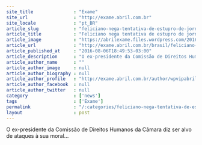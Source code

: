 ```yaml
---
site_title               : "Exame"
site_url                 : "http://exame.abril.com.br"
site_locale              : "pt_BR"
article_slug             : "feliciano-nega-tentativa-de-estupro-de-jornalista"
article_title            : "Feliciano nega tentativa de estupro de jornalista"
article_image            : "https://abrilexame.files.wordpress.com/2016/09/size_960_16_9_feliciano3.jpg?quality=70&strip=all&w=960"
article_url              : "http://exame.abril.com.br/brasil/feliciano-nega-tentativa-de-estupro-de-jornalista/"
article_published_at     : "2016-08-06T18:49:53-03:00"
article_description      : "O ex-presidente da Comissão de Direitos Humanos da Câmara diz ser alvo de ataques à sua moral..."
article_author_name      : ""
article_author_image     : null
article_author_biography : null
article_author_profile   : "http://exame.abril.com.br/author/wpvipabril/"
article_author_facebook  : null
article_author_twitter   : null
category                 : ['news']
tags                     : ['Exame']
permalink                : "/:categories/feliciano-nega-tentativa-de-estupro-de-jornalista/"
layout                   : post
---
```


O ex-presidente da Comissão de Direitos Humanos da Câmara diz ser alvo de ataques à sua moral...
